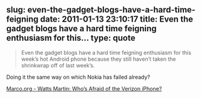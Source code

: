slug: even-the-gadget-blogs-have-a-hard-time-feigning
date: 2011-01-13 23:10:17
title: Even the gadget blogs have a hard time feigning enthusiasm for this...
type: quote
---

> Even the gadget blogs have a hard time feigning enthusiasm for this week’s hot Android phone because they still haven’t taken the shrinkwrap off of last week’s.

Doing it the same way on which Nokia has failed already?

 [Marco.org - Watts Martin: Who’s Afraid of the Verizon iPhone?](http://www.marco.org/2709841284)
